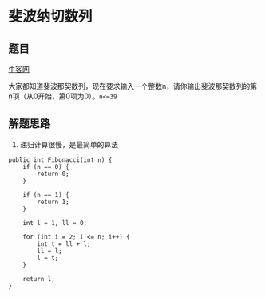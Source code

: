 # 斐波纳切数列

## 题目

[牛客网](https://www.nowcoder.com/practice/c6c7742f5ba7442aada113136ddea0c3?tpId=13&tqId=11160&tPage=1&rp=1&ru=%2Fta%2Fcoding-interviews&qru=%2Fta%2Fcoding-interviews%2Fquestion-ranking)

大家都知道斐波那契数列，现在要求输入一个整数n，请你输出斐波那契数列的第n项（从0开始，第0项为0）。`n<=39`


## 解题思路

  1. 递归计算很慢，是最简单的算法

```
public int Fibonacci(int n) {
    if (n == 0) {
        return 0;
    }

    if (n == 1) {
        return 1;
    }

    int l = 1, ll = 0;

    for (int i = 2; i <= n; i++) {
        int t = ll + l;
        ll = l;
        l = t;
    }

    return l;
}
```
